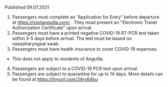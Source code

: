 Published 09.07.2021
1. Passengers must complete an "Application for Entry" before departure at <a href="https://ivisitanguilla.com/">https://ivisitanguilla.com/</a> . They must present an "Electronic Travel Authorization Certificate" upon arrival.
2. Passengers must have a printed negative COVID-19 RT-PCR test taken within 3-5 days before arrival. The test must be based on nasopharyngeal swab.
3. Passengers must have health insurance to cover COVID-19 expenses.
- This does not apply to residents of Anguilla.
4. Passengers are subject to a COVID-19 PCR test upon arrival.
5. Passengers are subject to quarantine for up to 14 days. More details can be found at <a href="https://tinyurl.com/24rv64bu">https://tinyurl.com/24rv64bu</a>